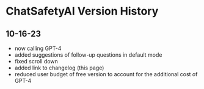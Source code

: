 # ChatSafetyAI Version History

## 10-16-23
- now calling GPT-4
- added suggestions of follow-up questions in default mode
- fixed scroll down
- added link to changelog (this page)
- reduced user budget of free version to account for the additional cost of GPT-4
